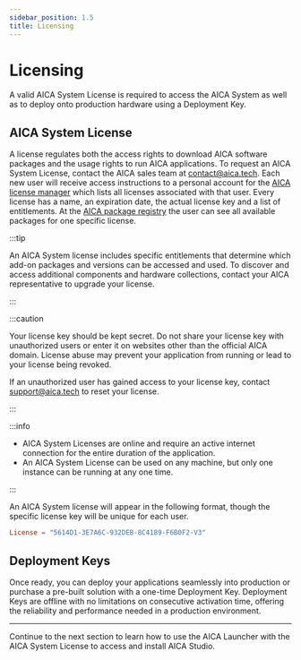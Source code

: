 ```yaml
---
sidebar_position: 1.5
title: Licensing
---
```


# Licensing

A valid AICA System License is required to access the AICA System as well as to deploy onto production hardware using a Deployment Key. 



## AICA System License

A license regulates both the access rights to download AICA software
packages and the usage rights to run AICA applications. To request an AICA System License, contact the AICA sales team at contact@aica.tech. Each new user will receive access
instructions to a personal account for the [AICA license manager](https://licensing.aica.tech/list) which lists all
licenses associated with that user. Every license has a name, an expiration date, the actual license key and a list of
entitlements. At the
[AICA package registry](https://registry.licensing.aica.tech/) the user can see all available packages for one
specific license. 

:::tip

An AICA System license includes specific entitlements that determine which add-on packages and versions can be accessed and
used. To discover and access additional components and hardware collections, contact your AICA representative to upgrade
your license.

:::

:::caution

Your license key should be kept secret. Do not share your license key with unauthorized users or enter it on websites
other than the official AICA domain. License abuse may prevent your application from running or lead to your license
being revoked.

If an unauthorized user has gained access to your license key, contact support@aica.tech to reset your license.

:::

:::info

- AICA System Licenses are online and require an active internet connection for the entire duration of the application.
- An AICA System License can be used
 on any machine, but only one instance can be running at any one time.

:::

An AICA System license will appear in the following format, though the specific license key will be unique for each user.

```toml title="aica-license.toml"
License = "5614D1-3E7A6C-932DEB-8C4189-F6B0F2-V3"
```


## Deployment Keys

Once ready, you can deploy your applications seamlessly into production or purchase a pre-built solution with a one-time Deployment Key. Deployment Keys are offline with no limitations on consecutive activation time, offering the reliability and performance needed in a production environment. 


---

Continue to the next section to learn how to use the AICA Launcher with the AICA System License to access and install
AICA Studio.
